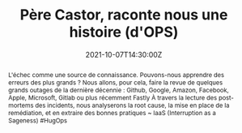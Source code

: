 ---
title: Père Castor, raconte nous une histoire (d'OPS)

event: Cloud Nord 2021
event_url: https://www.cloudnord.fr/programme2021

location: Online

summary: L'analyse des erreurs des plus grands, pour apprendre
abstract: "L'échec comme une source de connaissance. Pouvons-nous apprendre des erreurs des plus grands ?
Nous allons, pour cela, faire la revue de quelques grands outages de la dernière décennie : Github, Google, Amazon, Facebook, Apple, Microsoft, Gitlab ou plus récemment Fastly À travers la lecture des post-mortems des incidents, nous analyserons la root cause, la mise en place de la remédiation, et en extraire des bonnes pratiques

~ IaaS (Interruption as a Sageness) #HugOps"

date: "2021-10-07T14:30:00Z"
date_end: "2021-10-07T15:15:25Z"
all_day: false

publishDate: "2021-09-18T00:00:00Z"

authors: [David Aparicio]
tags: [SRE]

featured: false

image:
  caption: 'Image credit: [**Cloud Nord 2021**](https://www.cloudnord.fr/programme2021)'
  focal_point: Right

links:
url_code: ""
url_pdf: ""
url_slides: ""
url_video: ""

slides: ""
projects: []
---